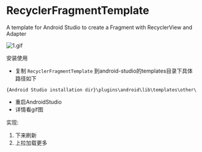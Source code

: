 # RecyclerFragmentTemplate
A template for Android Studio to create a Fragment with RecyclerView and Adapter


![1.gif](https://www.z4a.net/images/2018/08/03/1.gif)

安装使用
- 复制 `RecyclerFragmentTemplate` 到android-studio的templates目录下具体路径如下

`{Android Studio installation dir}\plugins\android\lib\templates\other\`


 - 重启AndroidStudio
 - 详情看gif图

实现:

1. 下来刷新
2. 上拉加载更多

```

```
 


